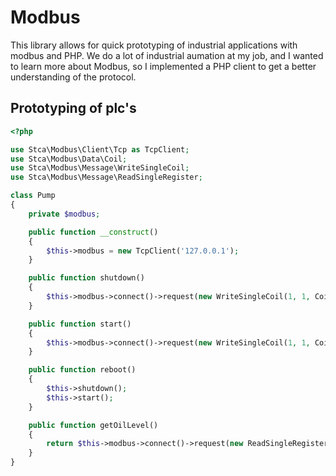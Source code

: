 # Modbus
This library allows for quick prototyping of industrial applications with modbus and PHP.
We do a lot of industrial aumation at my job, and I wanted to learn more about Modbus, so I implemented a PHP client to get a better understanding of the protocol.

## Prototyping of plc's

```php
<?php

use Stca\Modbus\Client\Tcp as TcpClient;
use Stca\Modbus\Data\Coil;
use Stca\Modbus\Message\WriteSingleCoil;
use Stca\Modbus\Message\ReadSingleRegister;

class Pump
{
    private $modbus;

    public function __construct()
    {
        $this->modbus = new TcpClient('127.0.0.1');
    }

    public function shutdown()
    {
        $this->modbus->connect()->request(new WriteSingleCoil(1, 1, Coil::OFF));
    }

    public function start()
    {
        $this->modbus->connect()->request(new WriteSingleCoil(1, 1, Coil::ON));
    }

    public function reboot()
    {
        $this->shutdown();
        $this->start();
    }

    public function getOilLevel()
    {
        return $this->modbus->connect()->request(new ReadSingleRegister(1, 1));
    }
}
